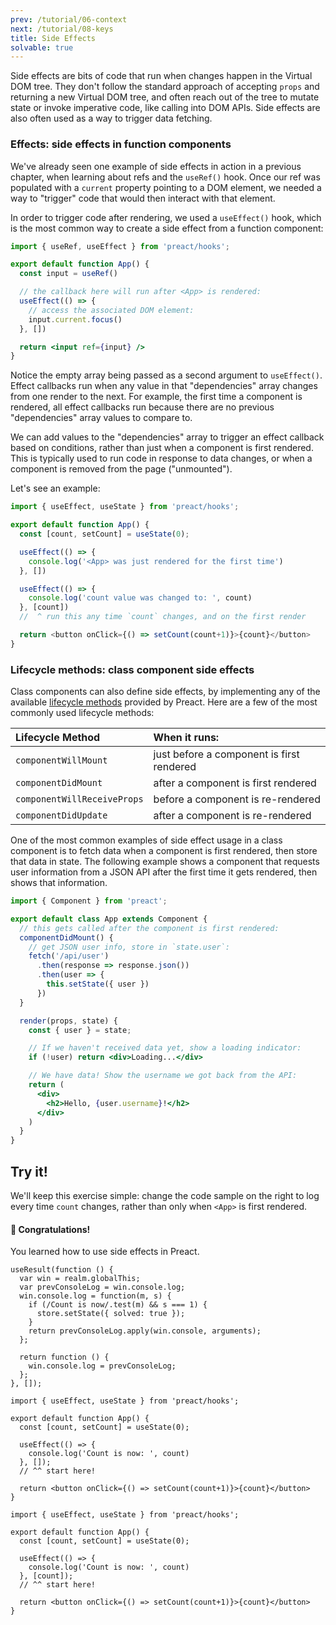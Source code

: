```yaml
---
prev: /tutorial/06-context
next: /tutorial/08-keys
title: Side Effects
solvable: true
---
```


Side effects are bits of code that run when changes happen in the Virtual
DOM tree. They don't follow the standard approach of accepting `props`
and returning a new Virtual DOM tree, and often reach out of the tree
to mutate state or invoke imperative code, like calling into DOM APIs.
Side effects are also often used as a way to trigger data fetching.

### Effects: side effects in function components

We've already seen one example of side effects in action in a previous
chapter, when learning about refs and the `useRef()` hook. Once our
ref was populated with a `current` property pointing to a DOM element,
we needed a way to "trigger" code that would then interact with that
element.

In order to trigger code after rendering, we used a `useEffect()` hook, which is the most common way to create a side effect from a function
component:

```jsx
import { useRef, useEffect } from 'preact/hooks';

export default function App() {
  const input = useRef()

  // the callback here will run after <App> is rendered:
  useEffect(() => {
    // access the associated DOM element:
    input.current.focus()
  }, [])

  return <input ref={input} />
}
```

Notice the empty array being passed as a second argument to `useEffect()`.
Effect callbacks run when any value in that "dependencies" array changes
from one render to the next. For example, the first time a component is
rendered, all effect callbacks run because there are no previous
"dependencies" array values to compare to.

We can add values to the "dependencies" array to trigger an effect
callback based on conditions, rather than just when a component is first
rendered. This is typically used to run code in response to data changes,
or when a component is removed from the page ("unmounted").

Let's see an example:

```js
import { useEffect, useState } from 'preact/hooks';

export default function App() {
  const [count, setCount] = useState(0);

  useEffect(() => {
    console.log('<App> was just rendered for the first time')
  }, [])

  useEffect(() => {
    console.log('count value was changed to: ', count)
  }, [count])
  //  ^ run this any time `count` changes, and on the first render

  return <button onClick={() => setCount(count+1)}>{count}</button>
}
```

### Lifecycle methods: class component side effects

Class components can also define side effects, by implementing any of
the available [lifecycle methods] provided by Preact. Here are a
few of the most commonly used lifecycle methods:

| Lifecycle Method | When it runs: |
|:-----------------|:--------------|
| `componentWillMount` | just before a component is first rendered
| `componentDidMount` | after a component is first rendered
| `componentWillReceiveProps` | before a component is re-rendered
| `componentDidUpdate` | after a component is re-rendered

One of the most common examples of side effect usage in a class component
is to fetch data when a component is first rendered, then store that data
in state. The following example shows a component that requests user
information from a JSON API after the first time it gets rendered, then
shows that information.

```jsx
import { Component } from 'preact';

export default class App extends Component {
  // this gets called after the component is first rendered:
  componentDidMount() {
    // get JSON user info, store in `state.user`:
    fetch('/api/user')
      .then(response => response.json())
      .then(user => {
        this.setState({ user })
      })
  }

  render(props, state) {
    const { user } = state;

    // If we haven't received data yet, show a loading indicator:
    if (!user) return <div>Loading...</div>

    // We have data! Show the username we got back from the API:
    return (
      <div>
        <h2>Hello, {user.username}!</h2>
      </div>
    )
  }
}
```

## Try it!

We'll keep this exercise simple: change the code sample on the right
to log every time `count` changes, rather than only when `<App>` is
first rendered.

<solution>
  <h4>🎉 Congratulations!</h4>
  <p>You learned how to use side effects in Preact.</p>
</solution>


```js:setup
useResult(function () {
  var win = realm.globalThis;
  var prevConsoleLog = win.console.log;
  win.console.log = function(m, s) {
    if (/Count is now/.test(m) && s === 1) {
      store.setState({ solved: true });
    }
    return prevConsoleLog.apply(win.console, arguments);
  };

  return function () {
    win.console.log = prevConsoleLog;
  };
}, []);
```


```jsx:repl-initial
import { useEffect, useState } from 'preact/hooks';

export default function App() {
  const [count, setCount] = useState(0);

  useEffect(() => {
    console.log('Count is now: ', count)
  }, []);
  // ^^ start here!

  return <button onClick={() => setCount(count+1)}>{count}</button>
}
```

```jsx:repl-final
import { useEffect, useState } from 'preact/hooks';

export default function App() {
  const [count, setCount] = useState(0);

  useEffect(() => {
    console.log('Count is now: ', count)
  }, [count]);
  // ^^ start here!

  return <button onClick={() => setCount(count+1)}>{count}</button>
}
```

[lifecycle methods]: http://localhost:8080/guide/v10/components#lifecycle-methods
